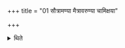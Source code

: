 +++
title = "01 सौत्रामण्या मैत्रावरुण्या चामिक्षया"

+++

<details><summary>थिते</summary>

सौत्रामण्या मैत्रावरुण्या चामिक्षया साकम्प्रस्थायीयेन पञ्चबिलेन चरुणा पञ्चशारदीयेनेति १
</details>
